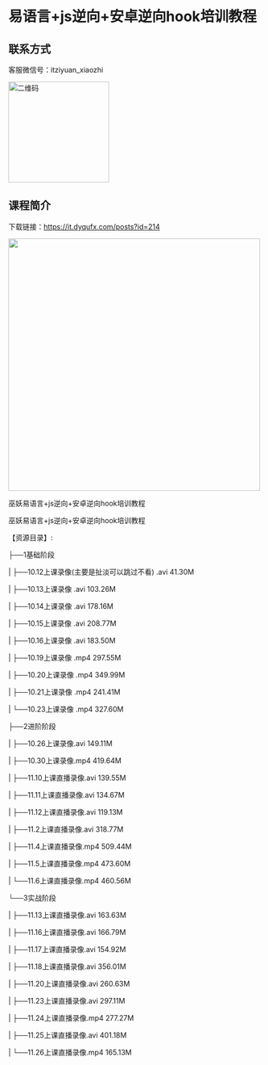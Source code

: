 # 易语言+js逆向+安卓逆向hook培训教程

## 联系方式

客服微信号：itziyuan_xiaozhi

<img src="https://ziyuanyun.oss-cn-guangzhou.aliyuncs.com/common/20240614073449/666b82192834a.jpg" width="200" height="200" alt="二维码">

## 课程简介

下载链接：https://it.dyqufx.com/posts?id=214

<img src="https://ziyuanyun.oss-cn-guangzhou.aliyuncs.com/yun/20240515151705/66446171db536.jpg" width="500" alt="">

  巫妖易语言+js逆向+安卓逆向hook培训教程



 巫妖易语言+js逆向+安卓逆向hook培训教程

 

 【资源目录】:

 ├──1基础阶段

 | ├──10.12上课录像(主要是扯淡可以跳过不看) .avi 41.30M

 | ├──10.13上课录像 .avi 103.26M

 | ├──10.14上课录像 .avi 178.16M

 | ├──10.15上课录像 .avi 208.77M

 | ├──10.16上课录像 .avi 183.50M

 | ├──10.19上课录像 .mp4 297.55M

 | ├──10.20上课录像 .mp4 349.99M

 | ├──10.21上课录像 .mp4 241.41M

 | └──10.23上课录像 .mp4 327.60M

 ├──2进阶阶段

 | ├──10.26上课录像.avi 149.11M

 | ├──10.30上课录像.mp4 419.64M

 | ├──11.10上课直播录像.avi 139.55M

 | ├──11.11上课直播录像.avi 134.67M

 | ├──11.12上课直播录像.avi 119.13M

 | ├──11.2上课直播录像.avi 318.77M

 | ├──11.4上课直播录像.mp4 509.44M

 | ├──11.5上课直播录像.mp4 473.60M

 | └──11.6上课直播录像.mp4 460.56M

 └──3实战阶段

 | ├──11.13上课直播录像.avi 163.63M

 | ├──11.16上课直播录像.avi 166.79M

 | ├──11.17上课直播录像.avi 154.92M

 | ├──11.18上课直播录像.avi 356.01M

 | ├──11.20上课直播录像.avi 260.63M

 | ├──11.23上课直播录像.avi 297.11M

 | ├──11.24上课直播录像.mp4 277.27M

 | ├──11.25上课直播录像.avi 401.18M

 | └──11.26上课直播录像.mp4 165.13M

  